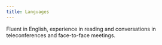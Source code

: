 ```yaml
---
title: Languages
---
```


Fluent in English, experience in reading and conversations in teleconferences and face-to-face meetings.
